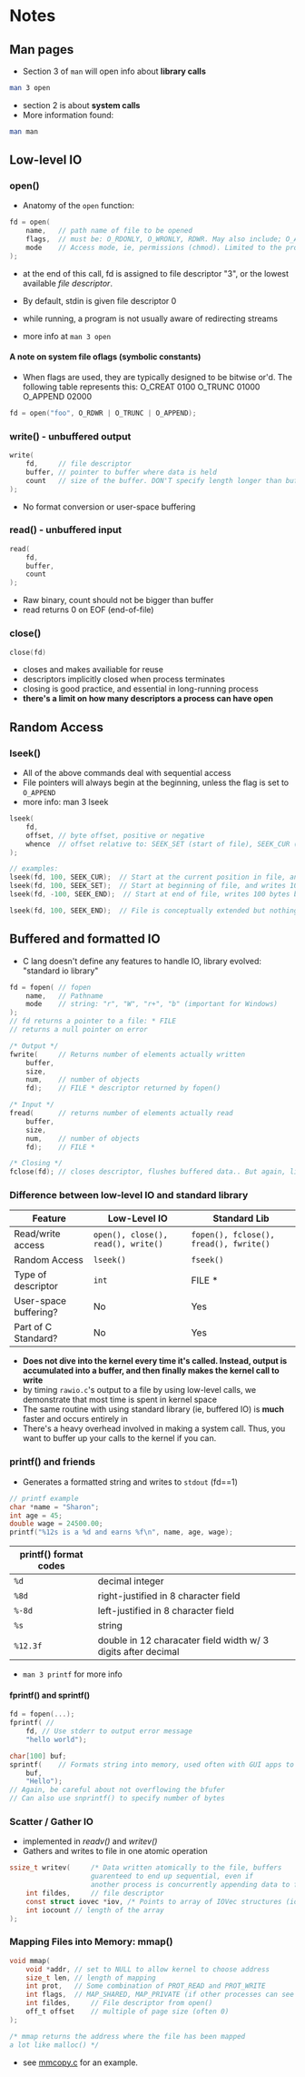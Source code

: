 # Notes

## Man pages
- Section 3 of `man` will open info about **library calls**

```bash
man 3 open
```
- section 2 is about **system calls**
- More information found:

```bash
man man
```

## Low-level IO

### open()
- Anatomy of the `open` function:
```c
fd = open(
	name,	// path name of file to be opened
	flags,	// must be: O_RDONLY, O_WRONLY, RDWR. May also include; O_APPEND, O_CREAT, O_TRUC
	mode	// Access mode, ie, permissions (chmod). Limited to the process's *umask*
);
```
- at the end of this call, fd is assigned to file descriptor "3", or the lowest available *file descriptor*.
- By default, stdin is given file descriptor 0
- while running, a program is not usually aware of redirecting streams

- more info at `man 3 open`

#### A note on system file oflags (symbolic constants)
- When flags are used, they are typically designed to be bitwise or'd. The following table represents this:
	O_CREAT		0100
	O_TRUNC		01000
	O_APPEND	02000

```c
fd = open("foo", O_RDWR | O_TRUNC | O_APPEND);
```

### write() - unbuffered output
```c
write(
	fd,		// file descriptor
	buffer,	// pointer to buffer where data is held
	count	// size of the buffer. DON'T specify length longer than buffer, leads to buffer overflow. Compiler won't complain
);
```
- No format conversion or user-space buffering

### read() - unbuffered input
```c
read(
	fd,
	buffer,
	count
);
```
- Raw binary, count should not be bigger than buffer
- read returns 0 on EOF (end-of-file)

### close()
```c
close(fd)
```
- closes and makes availiable for reuse
- descriptors implicitly closed when process terminates
- closing is good practice, and essential in long-running process
- **there's a limit on how many descriptors a process can have open**

## Random Access
### lseek()
- All of the above commands deal with sequential access
- File pointers will always begin at the beginning, unless the flag is set to `O_APPEND`
- more info: man 3 lseek
```c
lseek(
	fd,
	offset,	// byte offset, positive or negative
	whence	// offset relative to: SEEK_SET (start of file), SEEK_CUR (current), SEEK_END (EOF)
);

// examples:
lseek(fd, 100, SEEK_CUR);  // Start at the current position in file, and writes 100 bytes
lseek(fd, 100, SEEK_SET);  // Start at beginning of file, and writes 100 bytes
lseek(fd, -100, SEEK_END);  // Start at end of file, writes 100 bytes backwards

lseek(fd, 100, SEEK_END);  // File is conceptually extended but nothing changed on disk, until it's written to will 
```

## Buffered and formatted IO
- C lang doesn't define any features to handle IO, library evolved: "standard io library"

```c
fd = fopen( // fopen
    name,   // Pathname
    mode    // string: "r", "W", "r+", "b" (important for Windows)
);
// fd returns a pointer to a file: * FILE
// returns a null pointer on error

/* Output */
fwrite(		// Returns number of elements actually written
	buffer,
	size,
	num,	// number of objects
	fd);	// FILE * descriptor returned by fopen()

/* Input */
fread(		// returns number of elements actually read
	buffer,
	size,
	num,	// number of objects
	fd);	// FILE *

/* Closing */
fclose(fd);	// closes descriptor, flushes buffered data.. But again, limit on how many descriptors a ps can have open, so best practice to close file-descriptor when done
```


### Difference between low-level IO and standard library

Feature	| Low-Level IO | Standard Lib
--- | --- | ---
Read/write access | `open(), close(), read(), write()`	| `fopen(), fclose(), fread(), fwrite()`
Random Access | `lseek()` | `fseek()`
Type of descriptor | `int` | FILE *
User-space buffering? | No | Yes
Part of C Standard? | No | Yes

- **Does not dive into the kernel every time it's called. Instead, output is accumulated into a buffer, and then finally makes the kernel call to write**
- by timing `rawio.c`'s output to a file by using low-level calls, we demonstrate that most time is spent in kernel space
- The same routine with using standard library (ie, buffered IO) is **much** faster and occurs entirely in
- There's a heavy overhead involved in making a system call. Thus, you want to buffer up your calls to the kernel if you can.

### printf() and friends
- Generates a formatted string and writes to `stdout` (fd==1)

```c
// printf example
char *name = "Sharon";
int age = 45;
double wage = 24500.00;
printf("%12s is a %d and earns %f\n", name, age, wage);
```


**printf() format codes** |  |
--- | --- |
`%d` | decimal integer
`%8d` | right-justified in 8 character field
`%-8d` | left-justified in 8 character field
`%s` | string
`%12.3f` | double in 12 characater field width w/ 3 digits after decimal 

- `man 3 printf` for more info

#### fprintf() and sprintf()
```c
fd = fopen(...);
fprintf( //
	fd,	// Use stderr to output error message
	"hello world");

char[100] buf;
sprintf(	// Formats string into memory, used often with GUI apps to output to text box or building an SQL query
	buf,
	"Hello");
// Again, be careful about not overflowing the bfufer
// Can also use snprintf() to specify number of bytes
```

### Scatter / Gather IO
- implemented in *readv()* and *writev()*
- Gathers and writes to file in one atomic operation

```c
ssize_t writev(		/* Data written atomically to the file, buffers
					guarenteed to end up sequential, even if
					another process is concurrently appending data to file */
	int fildes,		// file descriptor
	const struct iovec *iov, /* Points to array of IOVec structures (iov_base + iov_len) */
	int iocount // length of the array
);
```

### Mapping Files into Memory: mmap()

```c
void mmap(
	void *addr,	// set to NULL to allow kernel to choose address
	size_t len,	// length of mapping
	int prot,	// Some combination of PROT_READ and PROT_WRITE
	int flags,	// MAP_SHARED, MAP_PRIVATE (if other processes can see this)
	int fildes,		// File descriptor from open()
	off_t offset	// multiple of page size (often 0)
);

/* mmap returns the address where the file has been mapped
a lot like malloc() */
```

- see [mmcopy.c](./2-accessing-files/mmcopy.c) for an example.